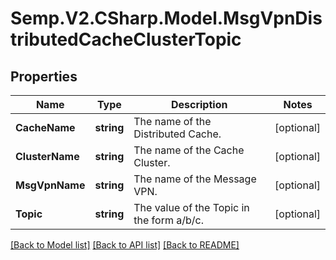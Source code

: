 # Semp.V2.CSharp.Model.MsgVpnDistributedCacheClusterTopic
## Properties

Name | Type | Description | Notes
------------ | ------------- | ------------- | -------------
**CacheName** | **string** | The name of the Distributed Cache. | [optional] 
**ClusterName** | **string** | The name of the Cache Cluster. | [optional] 
**MsgVpnName** | **string** | The name of the Message VPN. | [optional] 
**Topic** | **string** | The value of the Topic in the form a/b/c. | [optional] 

[[Back to Model list]](../README.md#documentation-for-models) [[Back to API list]](../README.md#documentation-for-api-endpoints) [[Back to README]](../README.md)

